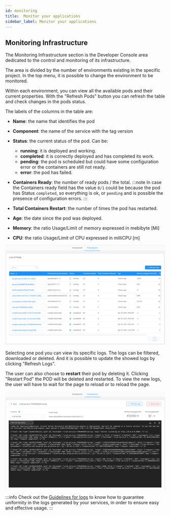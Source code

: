 ```yaml
---
id: monitoring
title:  Monitor your applications
sidebar_label: Monitor your applications
---
```

## Monitoring Infrastructure

The Monitoring Infrastructure section is the Developer Console area dedicated to the control and monitoring of its infrastructure.

The area is divided by the number of environments existing in the specific project. In the top menu, it is possible to change the environment to be monitored.

Within each environment, you can view all the available pods and their current properties. With the "Refresh Pods" button you can refresh the table and check changes in the pods status.

The labels of the columns in the table are:
* **Name**: the name that identifies the pod
* **Component**: the name of the service with the tag version
* **Status**: the current status of the pod. Can be:
    * **running**: it is deployed and working.
    * **completed**: it is correctly deployed and has completed its work.
    * **pending**: the pod is scheduled but could have some configuration error or the containers are still not ready.
    * **error**: the pod has failed.
* **Containers Ready**: the number of ready pods / the total.
:::note
In case the Containers ready field has the value `0/1` could be because the pod has Status `completed`, so everything is ok, or `pending` and is possible the presence of configuration errors.
:::

* **Total Containers Restart**: the number of times the pod has restarted.
* **Age**: the date since the pod was deployed.
* **Memory**: the ratio Usage/Limit of memory expressed in mebibyte [Mi]
* **CPU**: the ratio Usage/Limit of CPU expressed in milliCPU [m]

![list_of_pods](img/list_of_pods.png)

Selecting one pod you can view its specific logs. The logs can be filtered, downloaded or deleted. And it is possible to update the showed logs by clicking "Refresh Logs".

The user can also choose to **restart** their pod by deleting it. Clicking "Restart Pod" the POD will be deleted and restarted. To view the new logs, the user will have to wait for the page to reload or to reload the page.

![detail_pod](img/detail_pod.png)

:::info
Check out the [Guidelines for logs](../../getting_started/monitoring-dashboard/dev_ops_guide/log) to know how to guarantee uniformity in the logs generated by your services, in order to ensure easy and effective usage.
:::
